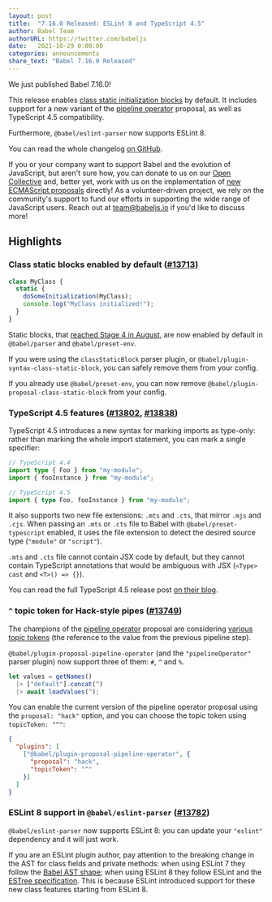 ```yaml
---
layout: post
title:  "7.16.0 Released: ESLint 8 and TypeScript 4.5"
author: Babel Team
authorURL: https://twitter.com/babeljs
date:   2021-10-29 0:00:00
categories: announcements
share_text: "Babel 7.16.0 Released"
---
```


We just published Babel 7.16.0!

This release enables [class static initialization blocks](https://github.com/tc39/proposal-class-static-block) by default. It includes support for a new variant of the [pipeline operator](https://github.com/tc39/proposal-pipeline-operator) proposal, as well as TypeScript 4.5 compatibility.

Furthermore, `@babel/eslint-parser` now supports ESLint 8.

You can read the whole changelog [on GitHub](https://github.com/babel/babel/releases/tag/v7.16.0).

<!-- truncate -->

If you or your company want to support Babel and the evolution of JavaScript, but aren't sure how, you can donate to us on our [Open Collective](https://github.com/babel/babel?sponsor=1) and, better yet, work with us on the implementation of [new ECMAScript proposals](https://github.com/babel/proposals) directly! As a volunteer-driven project, we rely on the community's support to fund our efforts in supporting the wide range of JavaScript users. Reach out at [team@babeljs.io](mailto:team@babeljs.io) if you'd like to discuss more!

## Highlights

### Class static blocks enabled by default ([#13713](https://github.com/babel/babel/pull/13713))

```js title="JavaScript"
class MyClass {
  static {
    doSomeInitialization(MyClass);
    console.log("MyClass initialized!");
  }
}
```

Static blocks, that [reached Stage 4 in August](https://github.com/tc39/notes/blob/HEAD/meetings/2021-08/aug-31.md#class-static-initialization-blocks-for-stage-4), are now enabled by default in `@babel/parser` and `@babel/preset-env`.

If you were using the `classStaticBlock` parser plugin, or `@babel/plugin-syntax-class-static-block`, you can safely remove them from your config.

If you already use `@babel/preset-env`, you can now remove `@babel/plugin-proposal-class-static-block` from your config.

### TypeScript 4.5 features ([#13802](https://github.com/babel/babel/pull/13802), [#13838](https://github.com/babel/babel/pull/13838))

TypeScript 4.5 introduces a new syntax for marking imports as type-only: rather than marking the whole import statement, you can mark a single specifier:
```ts
// TypeScript 4.4
import type { Foo } from "my-module";
import { fooInstance } from "my-module";

// TypeScript 4.5
import { type Foo, fooInstance } from "my-module";
```

It also supports two new file extensions: `.mts` and `.cts`, that mirror `.mjs` and `.cjs`. When passing an `.mts` or `.cts` file to Babel with `@babel/preset-typescript` enabled, it uses the file extension to detect the desired source type (`"module"` or `"script"`).

`.mts` and `.cts` file cannot contain JSX code by default, but they cannot contain TypeScript annotations that would be ambiguous with JSX (`<Type> cast` and `<T>() => {}`).

You can read the full TypeScript 4.5 release post [on their blog](https://devblogs.microsoft.com/typescript/announcing-typescript-4-5/).

### `^` topic token for Hack-style pipes ([#13749](https://github.com/babel/babel/pull/13749))

The champions of the [pipeline operator](https://github.com/tc39/proposal-pipeline-operator) proposal are considering [various topic tokens](https://github.com/tc39/proposal-pipeline-operator/wiki/Bikeshedding-the-Hack-topic-token) (the reference to the value from the previous pipeline step).

`@babel/plugin-proposal-pipeline-operator` (and the `"pipelineOperator"` parser plugin) now support three of them: `#`, `^` and `%`.

```js title="JavaScript"
let values = getNames()
  |> ["default"].concat(^)
  |> await loadValues(^);
```

You can enable the current version of the pipeline operator proposal using the `proposal: "hack"` option, and you can choose the topic token using `topicToken: "^"`:
```json title="babel.config.json"
{
  "plugins": [
    ["@babel/plugin-proposal-pipeline-operator", {
      "proposal": "hack",
      "topicToken": "^"
    }]
  ]
}
```

### ESLint 8 support in `@babel/eslint-parser` ([#13782](https://github.com/babel/babel/pull/13782))

`@babel/eslint-parser` now supports ESLint 8: you can update your `"eslint"` dependency and it will just work.

If you are an ESLint plugin author, pay attention to the breaking change in the AST for class fields and private methods: when using ESLint 7 they follow the [Babel AST shape](https://github.com/babel/babel/blob/v7.16.0/packages/babel-parser/ast/spec.md); when using ESLint 8 they follow ESLint and the [ESTree specification](https://github.com/estree/estree/blob/91f49977f1f05dea86c112a070a703bb37f5722d/es2022.md#propertydefinition). This is because ESLint introduced support for these new class features starting from ESLint 8.

